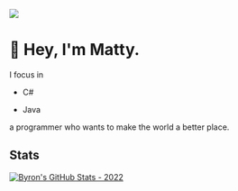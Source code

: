 ![](https://komarev.com/ghpvc/?username=byronbytes)

# 👋 Hey, I'm Matty. 
I focus in

- C#

- Java

a programmer who wants to make the world a better place.

## Stats
[![Byron's GitHub Stats - 2022](https://github-readme-stats-one-bice.vercel.app/api?username=byronbytes&include_all_commits=true&count_private=true&role=OWNER,ORGANIZATION_MEMBER,COLLABORATOR&theme=aura)](https://github.com/anuraghazra/github-readme-stats)


